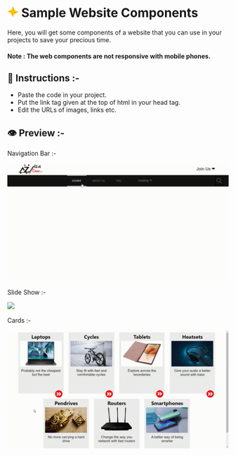 # <img src='https://github.com/AshishAntil07/AshishAntil07/blob/main/4pointedStar.svg' height='25px' width='25px'> Sample Website Components
Here, you will get some components of a website that you can use in your projects to save your precious time.<br>
<h4>Note : The web components are not responsive with mobile phones.</h4>

## 📄 Instructions :-
<ul>
<li>Paste the code in your project.</li>
<li>Put the link tag given at the top of html in your head tag.</li>
<li>Edit the URLs of images, links etc.</li>
</ul>

## 👁️ Preview :-
Navigation Bar :-
<div>
  <img src='https://github.com/AshishAntil07/AshishAntil07/blob/SampleWC/navBar.gif'>
</div>

Slide Show :-
<div>
  <img src='https://github.com/AshishAntil07/AshishAntil07/blob/SampleWC/slide%20show.gif'>
</div>

Cards :-
<div>
  <img src='https://github.com/AshishAntil07/AshishAntil07/blob/SampleWC/cards.gif'>
</div>
